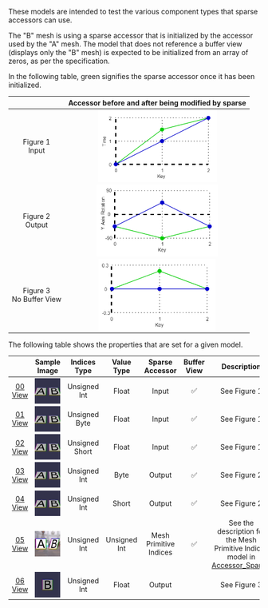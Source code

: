 These models are intended to test the various component types that sparse accessors can use.  

The "B" mesh is using a sparse accessor that is initialized by the accessor used by the "A" mesh.
The model that does not reference a buffer view (displays only the "B" mesh) is expected to be initialized from an array of zeros, as per the specification.  

In the following table, green signifies the sparse accessor once it has been initialized.  

|   | Accessor before and after being modified by sparse |
| :---: | :---: |
| Figure 1<br>Input | <img src="Figures/SparseAccessor_Input.png" height="144" align="middle"> |
| Figure 2<br>Output | <img src="Figures/SparseAccessor_Output-Rotation.png" height="144" align="middle"> |
| Figure 3<br>No Buffer View | <img src="Figures/SparseAccessor_NoBufferView.png" height="144" align="middle"> |  

The following table shows the properties that are set for a given model.  

|   | Sample Image | Indices Type | Value Type | Sparse Accessor | Buffer View | Description |
| :---: | :---: | :---: | :---: | :---: | :---: | :---: |
| [00](Accessor_SparseType_00.gltf)<br>[View](https://bghgary.github.io/glTF-Assets-Viewer/?type=Positive&folder=26&model=0) | [<img src="Figures/Thumbnails/Accessor_SparseType_00.gif" align="middle">](Figures/SampleImages/Accessor_SparseType_00.gif) | Unsigned Int | Float | Input | :white_check_mark: | See Figure 1 |
| [01](Accessor_SparseType_01.gltf)<br>[View](https://bghgary.github.io/glTF-Assets-Viewer/?type=Positive&folder=26&model=1) | [<img src="Figures/Thumbnails/Accessor_SparseType_01.gif" align="middle">](Figures/SampleImages/Accessor_SparseType_01.gif) | Unsigned Byte | Float | Input | :white_check_mark: | See Figure 1 |
| [02](Accessor_SparseType_02.gltf)<br>[View](https://bghgary.github.io/glTF-Assets-Viewer/?type=Positive&folder=26&model=2) | [<img src="Figures/Thumbnails/Accessor_SparseType_02.gif" align="middle">](Figures/SampleImages/Accessor_SparseType_02.gif) | Unsigned Short | Float | Input | :white_check_mark: | See Figure 1 |
| [03](Accessor_SparseType_03.gltf)<br>[View](https://bghgary.github.io/glTF-Assets-Viewer/?type=Positive&folder=26&model=3) | [<img src="Figures/Thumbnails/Accessor_SparseType_03.gif" align="middle">](Figures/SampleImages/Accessor_SparseType_03.gif) | Unsigned Int | Byte | Output | :white_check_mark: | See Figure 2 |
| [04](Accessor_SparseType_04.gltf)<br>[View](https://bghgary.github.io/glTF-Assets-Viewer/?type=Positive&folder=26&model=4) | [<img src="Figures/Thumbnails/Accessor_SparseType_04.gif" align="middle">](Figures/SampleImages/Accessor_SparseType_04.gif) | Unsigned Int | Short | Output | :white_check_mark: | See Figure 2 |
| [05](Accessor_SparseType_05.gltf)<br>[View](https://bghgary.github.io/glTF-Assets-Viewer/?type=Positive&folder=26&model=5) | [<img src="Figures/Thumbnails/Accessor_SparseType_05.png" align="middle">](Figures/SampleImages/Accessor_SparseType_05.png) | Unsigned Int | Unsigned Int | Mesh Primitive Indices | :white_check_mark: | See the description for the Mesh Primitive Indices model in [Accessor_Sparse](../Accessor_Sparse/README.md). |
| [06](Accessor_SparseType_06.gltf)<br>[View](https://bghgary.github.io/glTF-Assets-Viewer/?type=Positive&folder=26&model=6) | [<img src="Figures/Thumbnails/Accessor_SparseType_06.gif" align="middle">](Figures/SampleImages/Accessor_SparseType_06.gif) | Unsigned Int | Float | Output |  | See Figure 3 |
 
